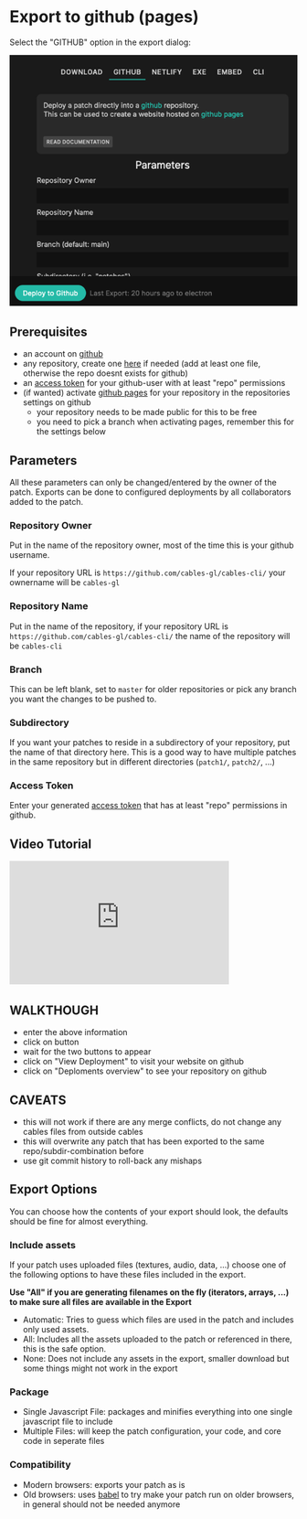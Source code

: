 # Export to github (pages)

Select the "GITHUB" option in the export dialog:

![Button](../img/export_github.png)

## Prerequisites

- an account on [github](https://github.com/)
- any repository, create one [here](https://github.com/new) if needed (add at least one file, otherwise the repo doesnt exists for github)
- an [access token](https://github.com/settings/tokens) for your github-user with at least "repo" permissions
- (if wanted) activate [github pages](https://pages.github.com/) for your repository in the repositories settings on github
  - your repository needs to be made public for this to be free
  - you need to pick a branch when activating pages, remember this for the settings below    
    
## Parameters

All these parameters can only be changed/entered by the owner of the patch. Exports can be done to configured deployments
by all collaborators added to the patch.

### Repository Owner

Put in the name of the repository owner, most of the time this is your github username. 

If your repository URL is `https://github.com/cables-gl/cables-cli/` your ownername will be `cables-gl`

### Repository Name

Put in the name of the repository, if your repository URL is `https://github.com/cables-gl/cables-cli/` 
the name of the repository will be `cables-cli`

### Branch

This can be left blank, set to `master` for older repositories or pick any branch you want the changes to be pushed to.

### Subdirectory

If you want your patches to reside in a subdirectory of your repository, put the name of that directory here.
This is a good way to have multiple patches in the same repository but in different directories (`patch1/`, `patch2/`, ...)

### Access Token

Enter your generated [access token](https://github.com/settings/tokens) that has at least "repo" permissions in github.

## Video Tutorial
<iframe width="384" height="216" src="https://www.youtube.com/embed/1TwP5DQoef4" title="Github Pages Export - Byte Size" frameborder="0" allow="accelerometer; autoplay; clipboard-write; encrypted-media; gyroscope; picture-in-picture" allowfullscreen></iframe>

## WALKTHOUGH
- enter the above information
- click on button
- wait for the two buttons to appear
- click on "View Deployment" to visit your website on github
- click on "Deploments overview" to see your repository on github

## CAVEATS
- this will not work if there are any merge conflicts, do not change any cables files from outside cables
- this will overwrite any patch that has been exported to the same repo/subdir-combination before
- use git commit history to roll-back any mishaps

## Export Options

You can choose how the contents of your export should look, the defaults should be fine for almost everything.

### Include assets

If your patch uses uploaded files (textures, audio, data, ...) choose one of the following options to have
these files included in the export.

**Use "All" if you are generating filenames on the fly (iterators, arrays, ...) to make sure all files are available in the Export**

- Automatic: Tries to guess which files are used in the patch and includes only used assets.
- All: Includes all the assets uploaded to the patch or referenced in there, this is the safe option.
- None: Does not include any assets in the export, smaller download but some things might not work in the export

### Package

- Single Javascript File: packages and minifies everything into one single javascript file to include
- Multiple Files: will keep the patch configuration, your code, and core code in seperate files

### Compatibility

- Modern browsers: exports your patch as is
- Old browsers: uses [babel](https://babeljs.io/) to try make your patch run on older browsers, in general should not be needed anymore
